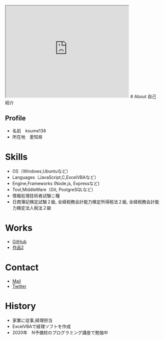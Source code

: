 <iframe src="https://www.openprocessing.org/sketch/1050767/embed/" width="400" height="300"></iframe>
# About
自己紹介

## Profile
- 名前　koume138
- 所在地　愛知県

# Skills
- OS（Windows,Ubuntuなど）
- Languages（JavaScript,C,ExcelVBAなど）
- Engine,Frameworks (Node.js, Expressなど)
- Tool,MiddleWare（Git, PostgreSQLなど）
- 情報処理技術者試験ニ種
- 日商簿記検定試験２級, 全経税務会計能力検定所得税法２級, 全経税務会計能力検定法人税法２級

# Works
- [GitHub](GitHubのURL)
- [作品2](作品2のURL)

# Contact
- [Mail](mailto:koume138@gmail.com)
- [Twitter](https://twitter.com/shim705)

# History
- 家業に従事,経理担当
- ExcelVBAで経理ソフトを作成
- 2020年　N予備校のプログラミング講座で勉強中
